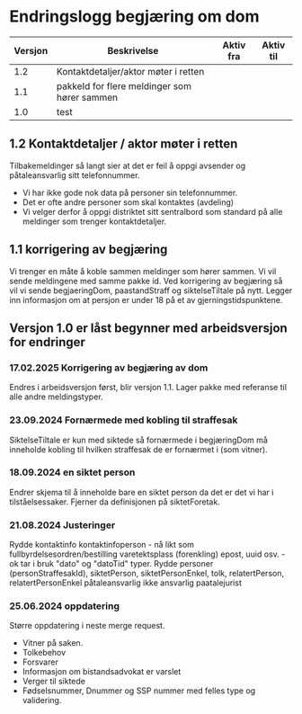 # Endringslogg begjæring om dom

| Versjon | Beskrivelse                                  | Aktiv fra | Aktiv til |
|---------|----------------------------------------------|-----------|-----------|
| 1.2     | Kontaktdetaljer/aktor møter i retten         | |           |
| 1.1     | pakkeId for flere meldinger som hører sammen | |           |
| 1.0     | test                                         |           |           |

## 1.2 Kontaktdetaljer / aktor møter i retten
Tilbakemeldinger så langt sier at det er feil å oppgi avsender og påtaleansvarlig sitt telefonnummer.
* Vi har ikke gode nok data på personer sin telefonnummer.
* Det er ofte andre personer som skal kontaktes (avdeling) 
* Vi velger derfor å oppgi distriktet sitt sentralbord som standard på alle meldinger som trenger kontaktdetaljer.

## 1.1  korrigering av begjæring
Vi trenger en måte å koble sammen meldinger som hører sammen.
Vi vil sende meldingene med samme pakke id.
Ved korrigering av begjæring så vil vi sende begjaeringDom, paastandStraff og siktelseTiltale på nytt.
Legger inn informasjon om at persjon er under 18 på et av gjerningstidspunktene.
## Versjon 1.0 er låst begynner med arbeidsversjon for endringer
### 17.02.2025 Korrigering av begjæring av dom
Endres i arbeidsversjon først, blir versjon 1.1.
Lager pakke med referanse til alle andre meldingstyper.
### 23.09.2024 Fornærmede med kobling til straffesak
SiktelseTiltale er kun med siktede så fornærmede i begjæringDom må inneholde kobling til hvilken straffesak de er fornærmet i (som vitner).
### 18.09.2024 en siktet person
Endrer skjema til å inneholde bare en siktet person da det er det vi har i tilståelsessaker.
Fjerner da definisjonen på siktetForetak.
### 21.08.2024 Justeringer
Rydde kontaktinfo kontaktinfoperson - nå likt som fullbyrdelsesordren/bestilling varetektsplass (forenkling)
epost, uuid osv. - ok
tar i bruk "dato" og "datoTid" typer.
Rydde personer (personStraffesakId), siktetPerson, siktetPersonEnkel, tolk, relatertPerson, relatertPersonEnkel
påtaleansvarlig ikke ansvarlig paatalejurist

### 25.06.2024 oppdatering
Større oppdatering i neste merge request.
* Vitner på saken.
* Tolkebehov
* Forsvarer
* Informasjon om bistandsadvokat er varslet
* Verger til siktede
* Fødselsnummer, Dnummer og SSP nummer med felles type og validering.
